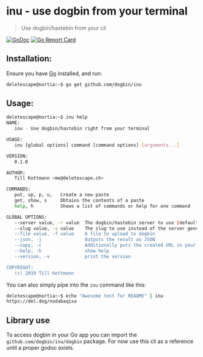 # inu - use dogbin from your terminal

> Use dogbin/hastebin from your cli

[![GoDoc](https://godoc.org/github.com/dogbin/inu/dogbin?status.svg)](https://godoc.org/github.com/dogbin/inu/dogbin)
[![Go Report Card](https://goreportcard.com/badge/github.com/dogbin/inu)](https://goreportcard.com/report/github.com/dogbin/inu)

## Installation:

Ensure you have [Go](https://golang.org) installed, and run:

```bash
deletescape@nortia:~$ go get github.com/dogbin/inu
```

## Usage:

```bash
deletescape@nortia:~$ inu help
NAME:
   inu - Use dogbin/hastebin right from your terminal

USAGE:
   inu [global options] command [command options] [arguments...]

VERSION:
   0.1.0

AUTHOR:
   Till Kottmann <me@deletescape.ch>

COMMANDS:
   put, up, p, u,   Create a new paste
   get, show, s     Obtains the contents of a paste
   help, h          Shows a list of commands or help for one command

GLOBAL OPTIONS:
   --server value, -r value  The dogbin/hastebin server to use (default: "del.dog") [%DOGBIN_SERVER%] [~/.inu/server]
   --slug value, -s value    The slug to use instead of the server generated one [haste doesn't support this]
   --file value, -f value    A file to upload to dogbin
   --json, -j                Outputs the result as JSON
   --copy, -c                Additionally puts the created URL in your clipboard
   --help, -h                show help
   --version, -v             print the version

COPYRIGHT:
   (c) 2019 Till Kottmann
```

You can also simply pipe into the `inu` command like this:

```bash
deletescape@nortia:~$ echo "Awesome test for README" | inu
https://del.dog/nodabaqisa
```

## Library use

To access dogbin in your Go app you can import the `github.com/dogbin/inu/dogbin` package. For now use this cli as a reference until a proper godoc exists.
